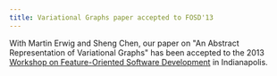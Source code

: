 ```yaml
---
title: Variational Graphs paper accepted to FOSD'13
---
```


With Martin Erwig and Sheng Chen, our paper on "An Abstract Representation of
Variational Graphs" has been accepted to the 2013 [Workshop on Feature-Oriented
Software Development][FOSD] in Indianapolis.

[FOSD]: http://wwwiti.cs.uni-magdeburg.de/iti_db/workshops/FOSD13/

